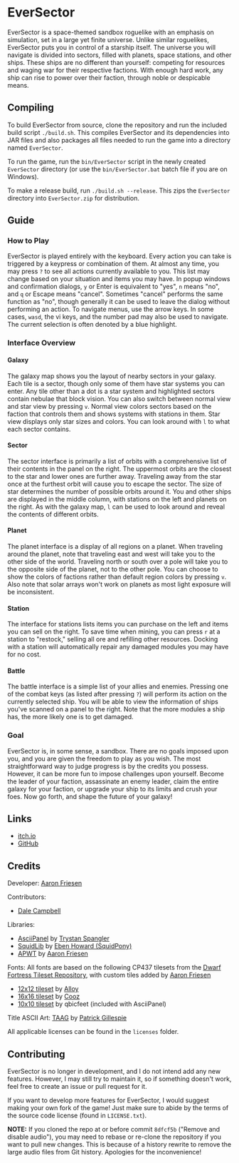# EverSector

EverSector is a space-themed sandbox roguelike with an emphasis on simulation, set in a large yet finite universe.
Unlike similar roguelikes, EverSector puts you in control of a starship itself.
The universe you will navigate is divided into sectors, filled with planets, space stations, and other ships.
These ships are no different than yourself: competing for resources and waging war for their respective factions.
With enough hard work, any ship can rise to power over their faction, through noble or despicable means.

## Compiling

To build EverSector from source, clone the repository and run the included build script `./build.sh`.
This compiles EverSector and its dependencies into JAR files and also packages all files needed to run the game into a directory named `EverSector`.

To run the game, run the `bin/EverSector` script in the newly created `EverSector` directory (or use the `bin/EverSector.bat` batch file if you are on Windows).

To make a release build, run `./build.sh --release`.
This zips the `EverSector` directory into `EverSector.zip` for distribution.

## Guide

### How to Play

EverSector is played entirely with the keyboard.
Every action you can take is triggered by a keypress or combination of them.
At almost any time, you may press `?` to see all actions currently available to you.
This list may change based on your situation and items you may have. In popup windows and confirmation dialogs, `y` or Enter is equivalent to "yes", `n` means "no", and `q` or Escape means "cancel".
Sometimes "cancel" performs the same function as "no", though generally it can be used to leave the dialog without performing an action.
To navigate menus, use the arrow keys.
In some cases, `wasd`, the vi keys, and the number pad may also be used to navigate.
The current selection is often denoted by a blue highlight.

### Interface Overview

#### Galaxy

The galaxy map shows you the layout of nearby sectors in your galaxy.
Each tile is a sector, though only some of them have star systems you can enter.
Any tile other than a dot is a star system and highlighted sectors contain nebulae that block vision.
You can also switch between normal view and star view by pressing `v`.
Normal view colors sectors based on the faction that controls them and shows systems with stations in them.
Star view displays only star sizes and colors.
You can look around with `l` to what each sector contains.

#### Sector

The sector interface is primarily a list of orbits with a comprehensive list of their contents in the panel on the right.
The uppermost orbits are the closest to the star and lower ones are further away.
Traveling away from the star once at the furthest orbit will cause you to escape the sector.
The size of star determines the number of possible orbits around it.
You and other ships are displayed in the middle column, with stations on the left and planets on the right.
As with the galaxy map, `l` can be used to look around and reveal the contents of different orbits.

#### Planet

The planet interface is a display of all regions on a planet.
When traveling around the planet, note that traveling east and west will take you to the other side of the world.
Traveling north or south over a pole will take you to the opposite side of the planet, not to the other pole.
You can choose to show the colors of factions rather than default region colors by pressing `v`.
Also note that solar arrays won't work on planets as most light exposure will be inconsistent.

#### Station

The interface for stations lists items you can purchase on the left and items you can sell on the right.
To save time when mining, you can press `r` at a station to "restock," selling all ore and refilling other resources.
Docking with a station will automatically repair any damaged modules you may have for no cost.

#### Battle

The battle interface is a simple list of your allies and enemies.
Pressing one of the combat keys (as listed after pressing `?`) will perform its action on the currently selected ship.
You will be able to view the information of ships you've scanned on a panel to the right.
Note that the more modules a ship has, the more likely one is to get damaged.

### Goal

EverSector is, in some sense, a sandbox.
There are no goals imposed upon you, and you are given the freedom to play as you wish.
The most straightforward way to judge progress is by the credits you possess.
However, it can be more fun to impose challenges upon yourself.
Become the leader of your faction, assassinate an enemy leader, claim the entire galaxy for your faction, or upgrade your ship to its limits and crush your foes.
Now go forth, and shape the future of your galaxy!

## Links

- [itch.io](https://maugrift.itch.io/eversector)
- [GitHub](https://github.com/Maugrift/EverSector)

## Credits

Developer: [Aaron Friesen](https://maugrift.com)

Contributors:

- [Dale Campbell](https://oshuma.github.io)

Libraries:

- [AsciiPanel](https://github.com/trystan/AsciiPanel) by [Trystan Spangler](https://trystans.blogspot.com)
- [SquidLib](https://github.com/SquidPony/SquidLib) by [Eben Howard (SquidPony)](https://github.com/SquidPony)
- [APWT](https://github.com/Maugrift/APWT) by [Aaron Friesen](https://maugrift.com)

Fonts: All fonts are based on the following CP437 tilesets from the [Dwarf Fortress Tileset Repository](https://dwarffortresswiki.org/Tileset_repository), with custom tiles added by [Aaron Friesen](https://maugrift.com)

- [12x12 tileset](http://df.magmawiki.com/index.php/File:Alloy_curses_12x12.png) by [Alloy](https://dwarffortresswiki.org/index.php/User:Alloy)
- [16x16 tileset](https://dwarffortresswiki.org/index.php/File:Cooz_curses_square_16x16.png) by [Cooz](https://dwarffortresswiki.org/index.php?title=User:Cooz)
- [10x10 tileset](https://github.com/trystan/AsciiPanel/blob/master/src/main/resources/qbicfeet_10x10.png) by qbicfeet (included with AsciiPanel)

Title ASCII Art: [TAAG](http://patorjk.com/software/taag) by [Patrick Gillespie](http://patorjk.com)

All applicable licenses can be found in the `licenses` folder.

## Contributing

EverSector is no longer in development, and I do not intend add any new features.
However, I may still try to maintain it, so if something doesn't work, feel free to create an issue or pull request for it.

If you want to develop more features for EverSector, I would suggest making your own fork of the game!
Just make sure to abide by the terms of the source code license (found in `LICENSE.txt`).

**NOTE:** If you cloned the repo at or before commit `8dfcf5b` ("Remove and disable audio"), you may need to rebase or re-clone the repository if you want to pull new changes.
This is because of a history rewrite to remove the large audio files from Git history.
Apologies for the inconvenience!
